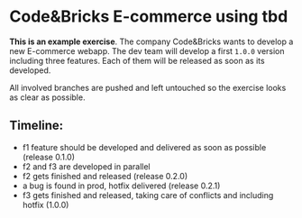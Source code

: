 # Code&Bricks E-commerce using tbd

**This is an example exercise**. The company Code&Bricks wants to develop a new E-commerce webapp. The dev team will develop a first `1.0.0` version including three features. Each of them will be released as soon as its developed.

All involved branches are pushed and left untouched so the exercise looks as clear as possible.

## Timeline:
- f1 feature should be developed and delivered as soon as possible (release 0.1.0)
- f2 and f3 are developed in parallel
- f2 gets finished and released (release 0.2.0)
- a bug is found in prod, hotfix delivered (release 0.2.1)
- f3 gets finished and released, taking care of conflicts and including hotfix (1.0.0)
